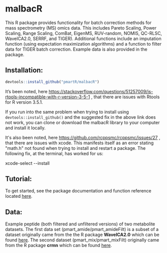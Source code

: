 # malbacR

This R package provides functionality for batch correction methods for mass spectrometry (MS) omics data. This includes Pareto Scaling, Power Scaling, Range Scaling, ComBat, EigenMS, RUV-random, NOMIS, QC-RLSC, WaveICA2.0, SERRF, and TIGER). Additional functions include an imputation function (using expectation maximization algorithms) and a function to filter data for TIGER batch correction. Example data is also provided in the package.

## Installation:

``` r
devtools::install_github("pmartR/malbacR")
```

It’s been noted, here https://stackoverflow.com/questions/51257009/is-rtools-incompatible-with-r-version-3-5-1 , that there are issues with Rtools for R version 3.5.1.
 
If you run into the same problem when trying to install using `devtools::install_github()` and the suggested fix in the above link does not work, you can clone or download the malbacR library to your computer and install it locally.

It's also been noted, here https://github.com/rcppsmc/rcppsmc/issues/27 , that there are issues with xcode. This manifests itself as an error stating "math.h" not found when trying to install and restart a package. The following fix, at the terminal, has worked for us:

xcode-select --install


## Tutorial:

To get started, see the package documentation and function reference located [here](https://pmartr.github.io/pmartR/index.html).

## Data:

Example peptide (both filtered and unfiltered versions) of two metabolite datasets. The first data set (pmart_amide/pmart_amideFilt) is a subset of a dataset originally came from the the R package __WaveICA2.0__ which can be found [here](https://github.com/dengkuistat/WaveICA_2.0). The second dataset (pmart_mix/pmart_mixFilt) originally came from the R package __crmn__ which can be found [here](https://cran.rstudio.com/web/packages/crmn/index.html).
 

